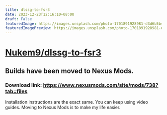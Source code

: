 ```yaml
---
title: dlssg-to-fsr3
date: 2023-12-23T12:16:10+08:00
draft: False
featuredImage: https://images.unsplash.com/photo-1701891928981-d3d6b5b43dc8?ixid=M3w0NjAwMjJ8MHwxfHJhbmRvbXx8fHx8fHx8fDE3MDMzMDQ4OTF8&ixlib=rb-4.0.3
featuredImagePreview: https://images.unsplash.com/photo-1701891928981-d3d6b5b43dc8?ixid=M3w0NjAwMjJ8MHwxfHJhbmRvbXx8fHx8fHx8fDE3MDMzMDQ4OTF8&ixlib=rb-4.0.3
---
```


# [Nukem9/dlssg-to-fsr3](https://github.com/Nukem9/dlssg-to-fsr3)

Builds have been moved to Nexus Mods.
---

### Download link: https://www.nexusmods.com/site/mods/738?tab=files

Installation instructions are the exact same. You can keep using video guides. Moving to Nexus Mods is to make my life easier.
